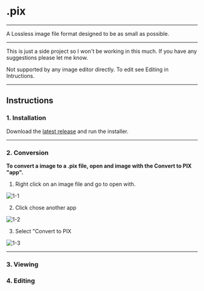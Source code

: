 # .pix
---
A Lossless image file format designed to be as small as possible.

---
This is just a side project so I won't be working in this much. If you have any suggestions please let me know.

Not supported by any image editor directly.
To edit see Editing in Intructions.

---
## Instructions
### 1. Installation
Download the [latest release](https://github.com/FatalMistake02/.pix/releases/latest) and run the installer.

---
### 2. Conversion
**To convert a image to a .pix file, open and image with the Convert to PIX "app".**

1. Right click on an image file and go to open with.

![1-1](https://github.com/FatalMistake02/.pix/blob/master/screenshots/1-1.png?raw=true)
 
2. Click chose another app

![1-2](https://github.com/FatalMistake02/.pix/blob/master/screenshots/1-2.png?raw=true)

3. Select "Convert to PIX

![1-3](https://github.com/FatalMistake02/.pix/blob/master/screenshots/1-3.png?raw=true)

---
### 3. Viewing

### 4. Editing

